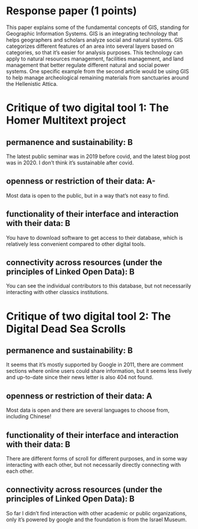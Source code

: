 # Response paper (1 points)
This paper explains some of the fundamental concepts of GIS, standing for Geographic Information Systems. GIS is an integrating technology that helps geographers and scholars analyze social and natural systems. GIS categorizes different features of an area into several layers based on categories, so that it’s easier for analysis purposes. This technology can apply to natural resources management, facilities management, and land management that better regulate different natural and social power systems. One specific example from the second article would be using GIS to help manage archeological remaining materials from sanctuaries around the Hellenistic Attica. 


# Critique of two digital tool 1: The Homer Multitext project
## permanence and sustainability: B
The latest public seminar was in 2019 before covid, and the latest blog post was in 2020. I don’t think it’s sustainable after covid. 
## openness or restriction of their data: A-
Most data is open to the public, but in a way that’s not easy to find. 
## functionality of their interface and interaction with their data: B
You have to download software to get access to their database, which is relatively less convenient compared to other digital tools. 
## connectivity across resources (under the principles of Linked Open Data): B
You can see the individual contributors to this database, but not necessarily interacting with other classics institutions. 


# Critique of two digital tool 2: The Digital Dead Sea Scrolls
## permanence and sustainability: B
It seems that it’s mostly supported by Google in 2011, there are comment sections where online users could share information, but it seems less lively and up-to-date since their news letter is also 404 not found. 
## openness or restriction of their data: A 
Most data is open and there are several languages to choose from, including Chinese!
## functionality of their interface and interaction with their data: B
There are different forms of scroll for different purposes, and in some way interacting with each other, but not necessarily directly connecting with each other. 
## connectivity across resources (under the principles of Linked Open Data): B
So far I didn’t find interaction with other academic or public organizations, only it’s powered by google and the foundation is from the Israel Museum.  

